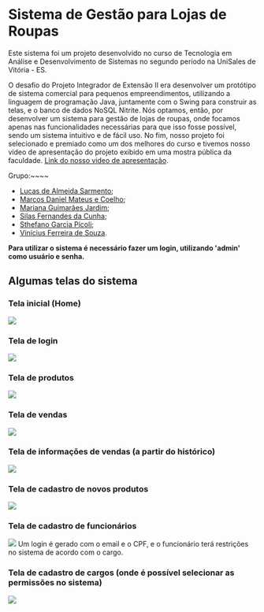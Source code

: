 # Sistema de Gestão para Lojas de Roupas
Este sistema foi um projeto desenvolvido no curso de Tecnologia em Análise e Desenvolvimento de Sistemas no segundo período na UniSales de Vitória - ES.

O desafio do Projeto Integrador de Extensão II era desenvolver um protótipo de sistema comercial para pequenos empreendimentos, utilizando a linguagem de programação Java, juntamente com o Swing para construir as telas, e o banco de dados NoSQL Nitrite. Nós optamos, então, por desenvolver um sistema para gestão de lojas de roupas, onde focamos apenas nas funcionalidades necessárias para que isso fosse possível, sendo um sistema intuitivo e de fácil uso. No fim, nosso projeto foi selecionado e premiado como um dos melhores do curso e tivemos nosso vídeo de apresentação do projeto exibido em uma mostra pública da faculdade. [Link do nosso video de apresentação](http://mostravirtual.unisales.br/curso/sistema-de-gestao-para-lojas-de-roupa/).


Grupo:~~~~
- [Lucas de Almeida Sarmento](https://github.com/Lucas-Almeida-Sar);
- [Marcos Daniel Mateus e Coelho](https://github.com/barvous);
- [Mariana Guimarães Jardim](https://github.com/MarianaGJ);
- [Silas Fernandes da Cunha](https://github.com/silascunha);
- [Sthefano Garcia Pícoli](https://github.com/steuf0);
- [Vinícius Ferreira de Souza](https://github.com/vfdesouza).

**Para utilizar o sistema é necessário fazer um login, utilizando 'admin' como usuário e senha.**


## Algumas telas do sistema

### Tela inicial (Home)
![](docs/homeinfo.png)

### Tela de login
![](docs/login.png)

### Tela de produtos
![](docs/produtos.png)

### Tela de vendas
![](docs/vendas.png)

### Tela de informações de vendas (a partir do histórico)
![](docs/vendainfo.png)

### Tela de cadastro de novos produtos
![](docs/cadastro-produtos.png)

### Tela de cadastro de funcionários
![](docs/cadastro-funcionarios.png)
Um login é gerado com o email e o CPF, e o funcionário terá restrições no sistema de acordo com o cargo.

### Tela de cadastro de cargos (onde é possível selecionar as permissões no sistema)
![](docs/cadastro-cargo.png)


